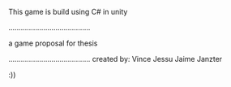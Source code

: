 This game is build using C# in unity


........................................


a game proposal for thesis 


........................................
created by:
Vince
Jessu
Jaime
Janzter



:))